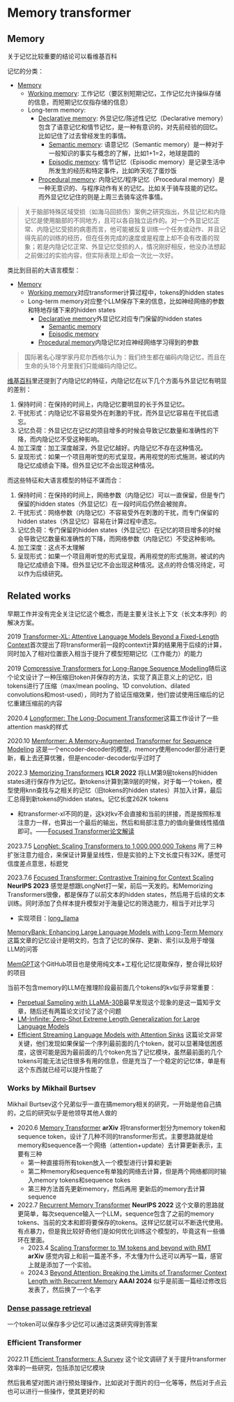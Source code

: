 # Memory transformer

## Memory

关于记忆比较重要的结论可以看维基百科

记忆的分类：
- [Memory](https://en.wikipedia.org/wiki/Memory)
	- [Working memory](https://en.wikipedia.org/wiki/Working_memory): 工作记忆（要区别短期记忆，工作记忆允许操纵存储的信息，而短期记忆仅指存储的信息）
	- Long-term memory: 
		- [Declarative memory](https://en.wikipedia.org/wiki/Declarative_memory): 外显记忆/陈述性记忆（Declarative memory）包含了语意记忆和情节记忆，是一种有意识的，对先前经验的回忆。比如记住了过去曾经发生的事情。
			- [Semantic memory](https://en.wikipedia.org/wiki/Semantic_memory): 语意记忆（Semantic memory）是一种对于一般知识的事实与概念的了解，比如1+1=2，地球是圆的
			- [Episodic memory](https://en.wikipedia.org/wiki/Episodic_memory): 情节记忆（Episodic memory）是记录生活中所发生的经历和特定事件，比如昨天吃了蛋炒饭
		- [Procedural memory](https://en.wikipedia.org/wiki/Procedural_memory): 内隐记忆/程序记忆（Procedural memory）是一种无意识的、与程序动作有关的记忆。比如关于骑车技能的记忆。而外显记忆记住的则是上周三去骑车这件事情。

> 关于脑部特殊区域受损（如海马回损伤）案例之研究指出，外显记忆和内隐记忆是使用脑部的不同地方，且可以各自独立运作的。对一个外显记忆正常、内隐记忆受损的病患而言，他可能被反复训练一个任务或动作、并且记得先前的训练的经历，但在任务完成的速度或是程度上却不会有改善的现象；若是内隐记忆正常、外显记忆受损的人，情况刚好相反，他没办法想起之前做过的实验内容，但实际表现上却会一次比一次好。

类比到目前的大语言模型：
- [Memory](https://en.wikipedia.org/wiki/Memory)
	- [Working memory](https://en.wikipedia.org/wiki/Working_memory)对应transformer计算过程中，tokens的hidden states
	- Long-term memory对应整个LLM保存下来的信息，比如神经网络的参数和特地存储下来的hidden states
		- [Declarative memory](https://en.wikipedia.org/wiki/Declarative_memory)外显记忆对应专门保留的hidden states
			- [Semantic memory](https://en.wikipedia.org/wiki/Semantic_memory)
			- [Episodic memory](https://en.wikipedia.org/wiki/Episodic_memory)
		- [Procedural memory](https://en.wikipedia.org/wiki/Procedural_memory)内隐记忆对应神经网络学习得到的参数

> 国际著名心理学家丹尼尔西格尔认为：我们终生都在编码内隐记忆，而且在生命的头18个月里我们只能编码内隐记忆。

[维基百科](https://zh.wikipedia.org/zh-cn/%E5%86%85%E9%9A%90%E8%AE%B0%E5%BF%86)里还提到了内隐记忆的特征，内隐记忆在以下几个方面与外显记忆有明显的差别：
1. 保持时间：在保持的时间上，内隐记忆要明显的长于外显记忆。
2. 干扰形式：内隐记忆不容易受外在刺激的干扰，而外显记忆容易在干扰后遗忘。
3. 记忆负荷：外显记忆在记忆的项目增多的时候会导致记忆数量和准确性的下降，而内隐记忆不受这种影响。
4. 加工深度：加工深度越深，外显记忆越好。内隐记忆不存在这种情况。
5. 呈现形式：如果一个项目用听觉的形式呈现，再用视觉的形式施测，被试的内隐记忆成绩会下降。但外显记忆不会出现这种情况。

而这些特征和大语言模型的特征不谋而合：
1. 保持时间：在保持的时间上，网络参数（内隐记忆）可以一直保留，但是专门保留的hidden states（外显记忆）在一段时间后仍然会被抛弃。
2. 干扰形式：网络参数（内隐记忆）不容易受外在刺激的干扰，而专门保留的hidden states（外显记忆）容易在计算过程中遗忘。
3. 记忆负荷：专门保留的hidden states（外显记忆）在记忆的项目增多的时候会导致记忆数量和准确性的下降，而网络参数（内隐记忆）不受这种影响。
4. 加工深度：这点不太理解
5. 呈现形式：如果一个项目用听觉的形式呈现，再用视觉的形式施测，被试的内隐记忆成绩会下降。但外显记忆不会出现这种情况。这点的符合情况待定，可以作为后续研究。



## Related works

早期工作并没有完全关注记忆这个概念，而是主要关注长上下文（长文本序列）的解决方案。

2019 [Transformer-XL: Attentive Language Models Beyond a Fixed-Length Context](https://arxiv.org/abs/1901.02860)首次提出了将transformer前一段的context计算的结果用于后续的计算，同时加入了相对位置嵌入相当于提升了模型短期记忆（工作能力）的能力

2019 [Compressive Transformers for Long-Range Sequence Modelling](https://arxiv.org/abs/1911.05507)随后这个论文设计了一种压缩旧token并保存的方法，实现了真正意义上的记忆，旧tokens进行了压缩（max/mean pooling、1D convolution、dilated convolutions和most-used），同时为了验证压缩效果，他们尝试使用压缩后的记忆重建压缩前的内容

2020.4 [Longformer: The Long-Document Transformer](https://arxiv.org/abs/2004.05150)这篇工作设计了一些attention mask的样式

2020.10 [Memformer: A Memory-Augmented Transformer for Sequence Modeling](https://arxiv.org/abs/2010.06891) 这是一个encoder-decoder的模型，memory使用encoder部分进行更新，看上去还算优雅，但是encoder-decoder似乎过时了

2022.3 [Memorizing Transformers](https://arxiv.org/abs/2203.08913) **ICLR 2022** 将LLM第9层tokens的hidden states进行保存作为记忆。新tokens计算到第9层的时候，对于每一个token，模型使用knn查找与之相关的记忆（旧tokens的hidden states）并加入计算，最后汇总得到新tokens的hidden states。记忆长度262K tokens
- 和transformer-xl不同的是，这k对kv不会直接和当前的拼接，而是按照标准注意力一样，也算出一个最后的输出，然后和局部注意力的值向量做线性插值即可。——[Focused Transformer论文解读](https://zhuanlan.zhihu.com/p/644061652)

2023.7.5 [LongNet: Scaling Transformers to 1,000,000,000 Tokens](https://arxiv.org/abs/2307.02486) 用了三种扩张注意力组合，来保证计算量呈线性，但是实验的上下文长度只有32K，感觉可信度差点意思，标题党

2023.7.6 [Focused Transformer: Contrastive Training for Context Scaling](https://arxiv.org/abs/2307.03170) **NeurIPS 2023** 感觉是想跟LongNet打一架，前后一天发的。和Memorizing Transformers很像，都是保存了以前文本的hidden states，然后用于后续的文本训练。同时添加了负样本提升模型对于海量记忆的筛选能力，相当于对比学习
- 实现项目：[long_llama](https://github.com/CStanKonrad/long_llama)

[MemoryBank: Enhancing Large Language Models with Long-Term Memory](https://arxiv.org/abs/2305.10250)这篇文章的记忆设计是明文的，包含了记忆的保存、更新、索引以及用于增强LLM的问答

[MemGPT](https://memgpt.ai/)这个GitHub项目也是使用纯文本+工程化记忆提取保存，整合得比较好的项目

当前不包含memory的LLM在推理阶段最前面几个tokens的kv似乎非常重要：
- [Perpetual Sampling with LLaMA-30B](https://zhuanlan.zhihu.com/p/619703849)最早发现这个现象的是这一篇知乎文章，随后还有两篇论文讨论了这个问题
- [LM-Infinite: Zero-Shot Extreme Length Generalization for Large Language Models](https://arxiv.org/abs/2308.16137)
- [Efficient Streaming Language Models with Attention Sinks](https://arxiv.org/abs/2309.17453) 这篇论文非常关键，他们发现如果保留一个序列最前面的几个token，就可以显著降低困惑度，这很可能是因为最前面的几个token充当了记忆模块，虽然最前面的几个tokens可能无法记住很多有用的信息，但是充当了一个稳定的记忆体，单是有这个东西就已经可以提升性能了


###  Works by Mikhail Burtsev

Mikhail Burtsev这个兄弟似乎一直在搞memory相关的研究，一开始是他自己搞的，之后的研究似乎是他领导其他人做的

- 2020.6 [Memory Transformer](https://arxiv.org/abs/2006.11527)  **arXiv** 将transformer划分为memory token和sequence token，设计了几种不同的transformer形式，主要思路就是给memory和sequence各一个网络（attention+update）去计算更新表示，主要有三种
	- 第一种直接将所有token放入一个模型进行计算和更新
	- 第二种memory和sequence有单独的网络去计算，但是两个网络都同时输入memory tokens和sequence tokes
	- 第三种方法首先更新memory，然后再用 更新后的memory去计算sequence
- 2022.7 [Recurrent Memory Transformer](https://arxiv.org/abs/2207.06881) **NeurIPS 2022** 这个文章的思路就更简单，每次sequence输入一个LLM，sequence包含了之前的memory tokens、当前的文本和即将要保存的tokens。这样记忆就可以不断迭代使用。有点暴力，但是我比较好奇他们是如何优化训练这个模型的，毕竟这有一些循环在里面。
	- 2023.4 [Scaling Transformer to 1M tokens and beyond with RMT](https://arxiv.org/abs/2304.11062) **arXiv** 感觉内容上和前一篇差不多，不太懂为什么还可以再写一篇，感官上就是添加了一个实验。
	- 2024.3 [Beyond Attention: Breaking the Limits of Transformer Context Length with Recurrent Memory](https://ojs.aaai.org/index.php/AAAI/article/view/29722) **AAAI 2024** 似乎是前面一篇经过修改后发表了，然后换了一个名字

### [Dense passage retrieval](Dense%20passage%20retrieval.md)

一个token可以保存多少记忆可以通过这类研究得到答案


### Efficient Transformer

2022.11 [Efficient Transformers: A Survey](https://doi.org/10.1145/3530811) 这个论文调研了关于提升transformer效率的一些研究，包括添加记忆模块


然后我希望对图片进行预处理操作，比如说对于图片的归一化等等，然后对于点云也可以进行一些操作，使其更好的和